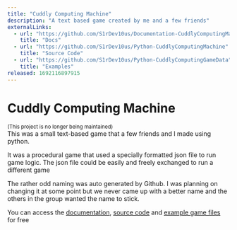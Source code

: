 ```yaml
---
title: "Cuddly Computing Machine"
description: "A text based game created by me and a few friends"
externalLinks:
  - url: "https://github.com/S1rDev10us/Documentation-CuddlyComputingMachine/wiki"
    title: "Docs"
  - url: "https://github.com/S1rDev10us/Python-CuddlyComputingMachine"
    title: "Source Code"
  - url: "https://github.com/S1rDev10us/Python-CuddlyComputingGameData"
    title: "Examples"
released: 1692116897915
---
```


# Cuddly Computing Machine

<sup>(This project is no longer being maintained)</sup>
<br/>
This was a small text-based game that a few friends and I made using python.

It was a procedural game that used a specially formatted json file to run game logic. The json file could be easily and freely exchanged to run a different game

The rather odd naming was auto generated by Github. I was planning on changing it at some point but we never came up with a better name and the others in the group wanted the name to stick.

You can access the [documentation](https://github.com/S1rDev10us/Documentation-CuddlyComputingMachine/wiki), [source code](https://github.com/S1rDev10us/Python-CuddlyComputingMachine) and [example game files](https://github.com/S1rDev10us/Python-CuddlyComputingGameData) for free
